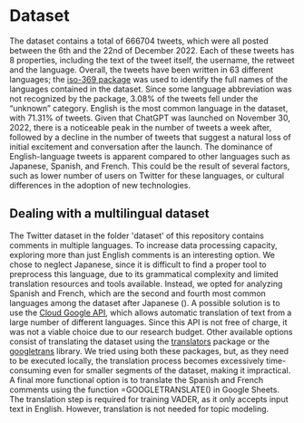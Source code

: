 # Dataset

The dataset contains a total of 666704 tweets, which were all posted between the 6th and the 22nd of December 2022. Each of these tweets has 8 properties, including the text of the tweet itself, the username, the retweet and the language. 
Overall, the tweets have been written in 63 different languages; the [iso-369 package](https://pypi.org/project/iso639-lang/) was used to identify the full names of the languages contained in the dataset. Since some language abbreviation was not recognized by the package, 3.08% of the tweets fell under the “unknown” category. English is the most common language in the dataset, with 71.31% of tweets.
Given that ChatGPT was launched on November 30, 2022, there is a noticeable peak in the number of tweets a week after, followed by a decline in the number of tweets that suggest a natural loss of initial excitement and conversation after the launch.
The dominance of English-language tweets is apparent compared to other languages such as Japanese, Spanish, and French. This could be the result of several factors, such as lower number of users on Twitter for these languages, or cultural differences in the adoption of new technologies.

## Dealing with a multilingual dataset

The Twitter dataset in the folder 'dataset' of this repository contains comments in multiple languages. To increase data processing capacity, exploring more than just English comments is an interesting option. We chose to neglect Japanese, since it is difficult to find a proper tool to preprocess this language, due to its grammatical complexity and limited translation resources and tools available. Instead, we opted for analyzing Spanish and French, which are the second and fourth most common languages among the dataset after Japanese ().
A possible solution is to use the [Cloud Google API](https://cloud.google.com/apis?hl=it), which allows automatic translation of text from a large number of different languages. Since this API is not free of charge, it was not a viable choice due to our research budget. 
Other available options consist of translating the dataset using the [translators](https://pypi.org/project/translators/) package or the [googletrans](https://pypi.org/project/googletrans/) library. We tried using both these packages, but, as they need to be executed locally, the translation process becomes excessively time-consuming even for smaller segments of the dataset, making it impractical. 
A final more functional option is to translate the Spanish and French comments using the function =GOOGLETRANSLATE() in Google Sheets.
The translation step is required for training VADER, as it only accepts input text in English. However, translation is not needed for topic modeling.